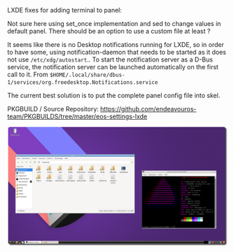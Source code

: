 LXDE fixes for adding terminal to panel:

Not sure here using set_once implementation and sed to change values in default panel.
There should be an option to use a custom file at least ? 

It seems like there is no Desktop notifications running for LXDE, so in order to have some, using notification-daemon that needs to be started as it does not use `/etc/xdg/autostart`.. To start the notification server as a D-Bus service, the notification server can be launched automatically on the first call to it.
From `$HOME/.local/share/dbus-1/services/org.freedesktop.Notifications.service`

The current best solution is to put the complete panel config file into skel.

PKGBUILD / Source Repository:
https://github.com/endeavouros-team/PKGBUILDS/tree/master/eos-settings-lxde

![eos-lxde](https://raw.githubusercontent.com/endeavouros-team/endeavouros-DE-fixes/main/lxde/lxde.png)
